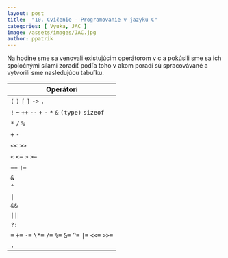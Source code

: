 ```yaml
---
layout: post
title:  "10. Cvičenie - Programovanie v jazyku C"
categories: [ Vyuka, JAC ]
image: /assets/images/JAC.jpg
author: ppatrik
---
```


Na hodine sme sa venovali existujúcim operátorom v c a pokúsili sme sa ich spoločnými silami zoradiť podľa toho v akom poradí sú spracovávané a vytvorili sme nasledujúcu tabuľku.

| Operátori       |
|-----------------|
| `(` `)` `[` `]` `->` `.`      |
| `!` `~` `++` `--` `+` `-` `*` `&` `(type)` `sizeof` |
| `*` `/` `%` |
| `+` `-` |
| `<<` `>>` |
| `<` `<=` `>` `>=` |
| `==` `!=` |
| `&` |
| `^` |
| `\|` |
| `&&` |
| `\|\|` |
| `?:` |
| `=` `+=` `-=` `\*=` `/=` `%=` `&=` `^=` `\|=` `<<=` `>>=` |
| `,` |
